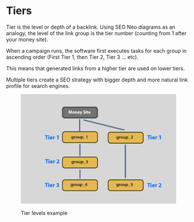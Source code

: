# Tiers

Tier is the level or depth of a backlink. Using SEO Neo diagrams as an analogy, the level of the link group is the tier number (counting from 1 after your money site).

When a campaign runs, the software first executes tasks for each group in ascending order (First Tier 1, then Tier 2, Tier 3 ... etc).

This means that generated links from a higher tier are used on lower tiers.

Multiple tiers create a SEO strategy with bigger depth and more natural link profile for search engines.

<figure><img src="../../.gitbook/assets/diagram_tiers.jpg" alt=""><figcaption><p>Tier levels example</p></figcaption></figure>




